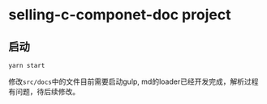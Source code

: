 # selling-c-componet-doc project

## 启动
```shell
yarn start
```
修改`src/docs`中的文件目前需要启动gulp, md的loader已经开发完成，解析过程有问题，待后续修改。